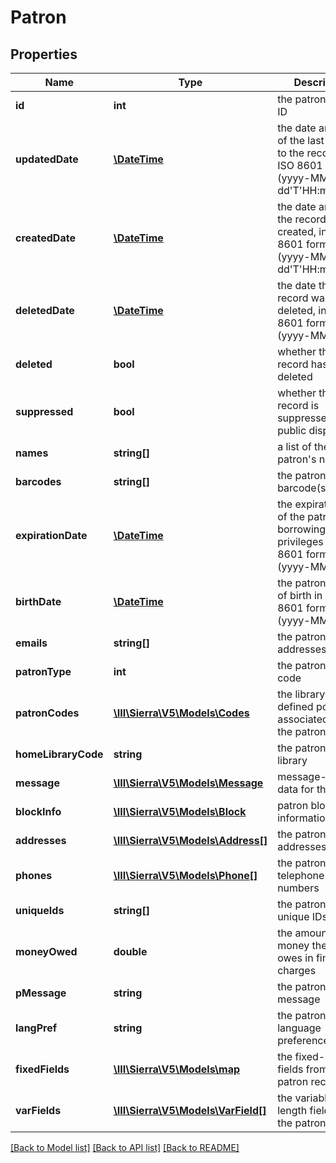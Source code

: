 # Patron

## Properties
Name | Type | Description | Notes
------------ | ------------- | ------------- | -------------
**id** | **int** | the patron record ID | 
**updatedDate** | [**\DateTime**](\DateTime.md) | the date and time of the last update to the record, in ISO 8601 format (yyyy-MM-dd&#39;T&#39;HH:mm:ssZZ) | [optional] 
**createdDate** | [**\DateTime**](\DateTime.md) | the date and time the record was created, in ISO 8601 format (yyyy-MM-dd&#39;T&#39;HH:mm:ssZZ) | [optional] 
**deletedDate** | [**\DateTime**](\DateTime.md) | the date the record was deleted, in ISO 8601 format (yyyy-MM-dd) | [optional] 
**deleted** | **bool** | whether the record has been deleted | 
**suppressed** | **bool** | whether the record is suppressed from public display | [optional] 
**names** | **string[]** | a list of the patron&#39;s names | [optional] 
**barcodes** | **string[]** | the patron&#39;s barcode(s) | [optional] 
**expirationDate** | [**\DateTime**](\DateTime.md) | the expiration date of the patron&#39;s borrowing privileges in ISO 8601 format (yyyy-MM-dd) | [optional] 
**birthDate** | [**\DateTime**](\DateTime.md) | the patron&#39;s date of birth in ISO 8601 format (yyyy-MM-dd) | [optional] 
**emails** | **string[]** | the patron&#39;s email addresses | [optional] 
**patronType** | **int** | the patron type code | [optional] 
**patronCodes** | [**\III\Sierra\V5\Models\Codes**](Codes.md) | the library-defined pcodes associated with the patron | [optional] 
**homeLibraryCode** | **string** | the patron&#39;s home library | [optional] 
**message** | [**\III\Sierra\V5\Models\Message**](Message.md) | message-related data for the patron | [optional] 
**blockInfo** | [**\III\Sierra\V5\Models\Block**](Block.md) | patron block information | [optional] 
**addresses** | [**\III\Sierra\V5\Models\Address[]**](Address.md) | the patron&#39;s addresses | [optional] 
**phones** | [**\III\Sierra\V5\Models\Phone[]**](Phone.md) | the patron&#39;s telephone numbers | [optional] 
**uniqueIds** | **string[]** | the patron&#39;s unique IDs | [optional] 
**moneyOwed** | **double** | the amount of money the patron owes in fines and charges | [optional] 
**pMessage** | **string** | the patron&#39;s message | [optional] 
**langPref** | **string** | the patron&#39;s language preference | [optional] 
**fixedFields** | [**\III\Sierra\V5\Models\map**](map.md) | the fixed-length fields from the patron record | 
**varFields** | [**\III\Sierra\V5\Models\VarField[]**](VarField.md) | the variable-length fields from the patron record | 

[[Back to Model list]](../README.md#documentation-for-models) [[Back to API list]](../README.md#documentation-for-api-endpoints) [[Back to README]](../README.md)


